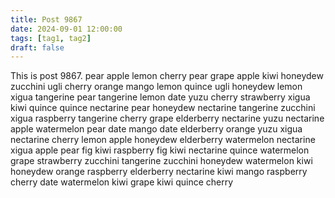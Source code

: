 ```yaml
---
title: Post 9867
date: 2024-09-01 12:00:00
tags: [tag1, tag2]
draft: false
---
```

This is post 9867.
pear
apple
lemon
cherry
pear
grape
apple
kiwi
honeydew
zucchini
ugli
cherry
orange
mango
lemon
quince
ugli
honeydew
lemon
xigua
tangerine
pear
tangerine
lemon
date
yuzu
cherry
strawberry
xigua
kiwi
quince
quince
nectarine
pear
honeydew
nectarine
tangerine
zucchini
xigua
raspberry
tangerine
cherry
grape
elderberry
nectarine
yuzu
nectarine
apple
watermelon
pear
date
mango
date
elderberry
orange
yuzu
xigua
nectarine
cherry
lemon
apple
honeydew
elderberry
watermelon
nectarine
xigua
apple
pear
fig
kiwi
raspberry
fig
kiwi
nectarine
quince
watermelon
grape
strawberry
zucchini
tangerine
zucchini
honeydew
watermelon
kiwi
honeydew
orange
raspberry
elderberry
nectarine
kiwi
mango
raspberry
cherry
date
watermelon
kiwi
grape
kiwi
quince
cherry
